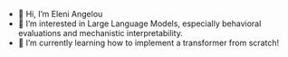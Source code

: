 - 👋 Hi, I’m Eleni Angelou
- 👀 I’m interested in Large Language Models, especially behavioral evaluations and mechanistic interpretability.
- 🌱 I’m currently learning how to implement a transformer from scratch!
